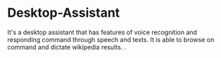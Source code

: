 # Desktop-Assistant
It's a desktop assistant that has features of voice recognition and responding command through speech and texts. It is able to browse on command and dictate wikipedia results. . 
